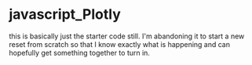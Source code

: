 # javascript_Plotly

this is basically just the starter code still. I'm abandoning it to start a new reset from scratch so that I know exactly what is happening and can hopefully get something together to turn in.
